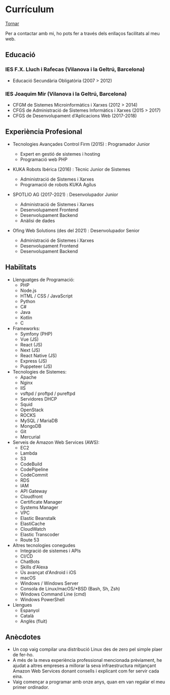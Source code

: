# Currículum

[Tornar](README.md)

Per a contactar amb mi, ho pots fer a través dels enllaços facilitats al meu web.

## Educació

### IES F.X. Lluch i Rafecas (Vilanova i la Geltrú, Barcelona)

- Educació Secundària Obligatòria (2007 > 2012)

### IES Joaquim Mir (Vilanova i la Geltrú, Barcelona)

- CFGM de Sistemes Microinformàtics i Xarxes (2012 > 2014)
- CFGS de Administració de Sistemes Informàtics i Xarxes (2015 > 2017)
- CFGS de Desenvolupament d'Aplicacions Web (2017-2018)

## Experiència Profesional

- Tecnologies Avançades Control Firm (2015) : Programador Junior
  - Expert en gestió de sistemes i hosting
  - Programació web PHP

- KUKA Robots Ibérica (2016) : Tècnic Junior de Sistemes
  - Administració de Sistemes i Xarxes
  - Programació de robots KUKA Agilus

- SPOTLIO AG (2017-2021) : Desenvolupador Junior
  - Administració de Sistemes i Xarxes
  - Desenvolupament Frontend
  - Desenvolupament Backend
  - Anàlisi de dades

- Ofing Web Solutions (des del 2021) : Desenvolupador Senior
  - Administració de Sistemes i Xarxes
  - Desenvolupament Frontend
  - Desenvolupament Backend

## Habilitats

- Llenguatges de Programació:
  - PHP
  - Node.js
  - HTML / CSS / JavaScript
  - Python
  - C#
  - Java
  - Kotlin
  - C
- Frameworks:
  - Symfony (PHP)
  - Vue (JS)
  - React (JS)
  - Next (JS)
  - React Native (JS)
  - Express (JS)
  - Puppeteer (JS)
- Tecnologies de Sistemes:
  - Apache
  - Nginx
  - IIS
  - vsftpd / proftpd / pureftpd
  - Servidores DHCP
  - Squid
  - OpenStack
  - ROCKS
  - MySQL / MariaDB
  - MongoDB
  - Git
  - Mercurial
- Serveis de Amazon Web Services (AWS):
  - EC2
  - Lambda
  - S3
  - CodeBuild
  - CodePipeline
  - CodeCommit
  - RDS
  - IAM
  - API Gateway
  - Cloudfront
  - Certificate Manager
  - Systems Manager
  - VPC
  - Elastic Beanstalk
  - ElastiCache
  - CloudWatch
  - Elastic Transcoder
  - Route 53
- Altres tecnologies conegudes
  - Integració de sistemes i APIs
  - CI/CD
  - ChatBots
  - Skills d'Alexa
  - Ús avançat d'Android i iOS
  - macOS
  - Windows / Windows Server
  - Consola de Linux/macOS/*BSD (Bash, Sh, Zsh)
  - Windows Command Line (cmd)
  - Windows PowerShell
- Llengues
  - Espanyol
  - Català
  - Anglès (fluit)

## Anècdotes

- Un cop vaig compilar una distribució Linux des de zero pel simple plaer de fer-ho.
- A més de la meva experiència professional mencionada prèviament, he ajudat a altres empreses a millorar la seva infraestructura mitjançant Amazon Web Services donant consells i explicant com fer servir cada eina.
- Vaig començar a programar amb onze anys, quan em van regalar el meu primer ordinador.
